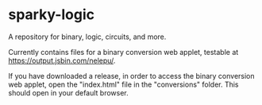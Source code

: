 # sparky-logic
A repository for binary, logic, circuits, and more.

Currently contains files for a binary conversion web applet, testable at https://output.jsbin.com/nelepu/.

If you have downloaded a release, in order to access the binary conversion web applet, open the "index.html" file in the "conversions" folder. This should open in your default browser.
